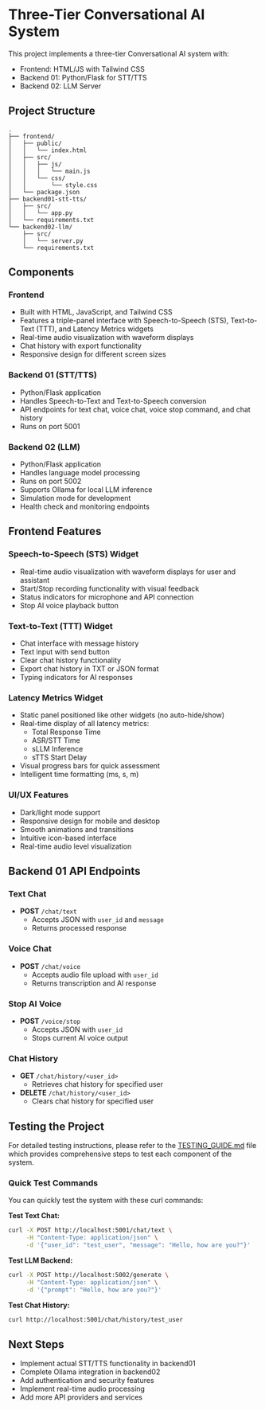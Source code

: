# Three-Tier Conversational AI System

This project implements a three-tier Conversational AI system with:
- Frontend: HTML/JS with Tailwind CSS
- Backend 01: Python/Flask for STT/TTS
- Backend 02: LLM Server

## Project Structure

```
.
├── frontend/
│   ├── public/
│   │   └── index.html
│   ├── src/
│   │   ├── js/
│   │   │   └── main.js
│   │   └── css/
│   │       └── style.css
│   └── package.json
├── backend01-stt-tts/
│   ├── src/
│   │   └── app.py
│   └── requirements.txt
└── backend02-llm/
    ├── src/
    │   └── server.py
    └── requirements.txt
```

## Components

### Frontend
- Built with HTML, JavaScript, and Tailwind CSS
- Features a triple-panel interface with Speech-to-Speech (STS), Text-to-Text (TTT), and Latency Metrics widgets
- Real-time audio visualization with waveform displays
- Chat history with export functionality
- Responsive design for different screen sizes

### Backend 01 (STT/TTS)
- Python/Flask application
- Handles Speech-to-Text and Text-to-Speech conversion
- API endpoints for text chat, voice chat, voice stop command, and chat history
- Runs on port 5001

### Backend 02 (LLM)
- Python/Flask application
- Handles language model processing
- Runs on port 5002
- Supports Ollama for local LLM inference
- Simulation mode for development
- Health check and monitoring endpoints

## Frontend Features

### Speech-to-Speech (STS) Widget
- Real-time audio visualization with waveform displays for user and assistant
- Start/Stop recording functionality with visual feedback
- Status indicators for microphone and API connection
- Stop AI voice playback button

### Text-to-Text (TTT) Widget
- Chat interface with message history
- Text input with send button
- Clear chat history functionality
- Export chat history in TXT or JSON format
- Typing indicators for AI responses

### Latency Metrics Widget
- Static panel positioned like other widgets (no auto-hide/show)
- Real-time display of all latency metrics:
  - Total Response Time
  - ASR/STT Time
  - sLLM Inference
  - sTTS Start Delay
- Visual progress bars for quick assessment
- Intelligent time formatting (ms, s, m)

### UI/UX Features
- Dark/light mode support
- Responsive design for mobile and desktop
- Smooth animations and transitions
- Intuitive icon-based interface
- Real-time audio level visualization

## Backend 01 API Endpoints

### Text Chat
- **POST** `/chat/text`
  - Accepts JSON with `user_id` and `message`
  - Returns processed response

### Voice Chat
- **POST** `/chat/voice`
  - Accepts audio file upload with `user_id`
  - Returns transcription and AI response

### Stop AI Voice
- **POST** `/voice/stop`
  - Accepts JSON with `user_id`
  - Stops current AI voice output

### Chat History
- **GET** `/chat/history/<user_id>`
  - Retrieves chat history for specified user
- **DELETE** `/chat/history/<user_id>`
  - Clears chat history for specified user

## Testing the Project

For detailed testing instructions, please refer to the [TESTING_GUIDE.md](file:///Users/kyawswartun/Dev/proj/sts.ai/TESTING_GUIDE.md) file which provides comprehensive steps to test each component of the system.

### Quick Test Commands

You can quickly test the system with these curl commands:

**Test Text Chat:**
```bash
curl -X POST http://localhost:5001/chat/text \
     -H "Content-Type: application/json" \
     -d '{"user_id": "test_user", "message": "Hello, how are you?"}'
```

**Test LLM Backend:**
```bash
curl -X POST http://localhost:5002/generate \
     -H "Content-Type: application/json" \
     -d '{"prompt": "Hello, how are you?"}'
```

**Test Chat History:**
```bash
curl http://localhost:5001/chat/history/test_user
```

## Next Steps

- Implement actual STT/TTS functionality in backend01
- Complete Ollama integration in backend02
- Add authentication and security features
- Implement real-time audio processing
- Add more API providers and services